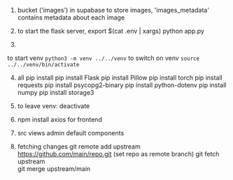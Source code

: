 1. bucket ('images') in supabase to store images, 'images_metadata' contains metadata about each image
2. to start the flask server, 
export $(cat .env | xargs)
python app.py

3. 
to start venv `python3 -m venv ../../venv`
to switch on venv `source ../../venv/bin/activate`

4. all pip install
pip install Flask
pip install Pillow
pip install torch
pip install requests
pip install psycopg2-binary
pip install python-dotenv
pip install numpy
pip install storage3

5. to leave venv: deactivate
6. npm install axios for frontend
7. src views admin default components

8. fetching changes
git remote add upstream https://github.com/main/repo.git (set repo as remote branch)
git fetch upstream  
git merge upstream/main